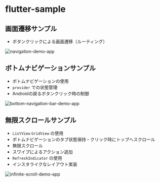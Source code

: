 # flutter-sample

## 画面遷移サンプル

- ボタンクリックによる画面遷移（ルーティング）

![navigation-demo-app](https://github.com/kyklades/flutter-sample/blob/images/navigation-demo-app.gif)

## ボトムナビゲーションサンプル
- ボトムナビゲーションの使用
- `provider` での状態管理
- Androidの戻るボタンクリック時の制御

![bottom-navigation-bar-demo-app](https://github.com/kyklades/flutter-sample/blob/images/bottom-navigation-bar-demo.gif)

## 無限スクロールサンプル
- `ListView` `GridView` の使用
- ボトムナビゲーションのタブ状態保持・クリック時にトップへスクロール
- 無限スクロール
- スワイプによるアクション追加
- `RefreshIndicator` の使用
- インスタライクなレイアウト実装

![infinite-scroll-demo-app](https://github.com/kyklades/flutter-sample/blob/images/infinite-scroll-demo-app.gif)
